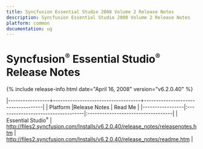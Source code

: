 ```yaml
---
title: Syncfusion Essential Studio 2008 Volume 2 Release Notes  
description: Syncfusion Essential Studio 2008 Volume 2 Release Notes  
platform: common
documentation: ug
---
```


# Syncfusion<sup style="font-size:70%">&reg;</sup> Essential Studio<sup style="font-size:70%">&reg;</sup> Release Notes  

{% include release-info.html date="April 16, 2008"  version="v6.2.0.40" %} 

|-----------------+------------------------------------+------------------------------------|
|   Platform      |Release Notes                       | Read Me                            |
|-----------------|:-----------------------------------|:-----------------------------------|
| Essential Studio<sup style="font-size:70%">&reg;</sup>  | <http://files2.syncfusion.com/Installs/v6.2.0.40/release_notes/releasenotes.htm> | <http://files2.syncfusion.com/Installs/v6.2.0.40/release_notes/readme.htm> |



